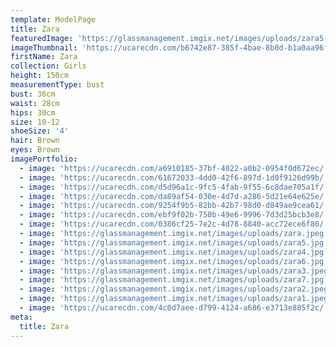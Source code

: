 ```yaml
---
template: ModelPage
title: Zara
featuredImage: 'https://glassmanagement.imgix.net/images/uploads/zara5-banner.jpg'
imageThumbnail: 'https://ucarecdn.com/b6742e87-385f-4bae-8b0d-b1a0aa96fce6/'
firstName: Zara
collection: Girls
height: 150cm
measurementType: bust
bust: 36cm
waist: 28cm
hips: 30cm
size: 10-12
shoeSize: '4'
hair: Brown
eyes: Brown
imagePortfolio:
  - image: 'https://ucarecdn.com/a6910185-37bf-4022-a0b2-0954f0d672ec/'
  - image: 'https://ucarecdn.com/61672033-4dd0-42f6-897d-1d0f9126d99b/'
  - image: 'https://ucarecdn.com/d5d96a1c-9fc5-4fab-9f55-6c8dae705a1f/'
  - image: 'https://ucarecdn.com/da89af54-030e-4d7d-a286-5d21e64e625e/'
  - image: 'https://ucarecdn.com/9254f9b5-82bb-42b7-98d0-d849ae9cea61/'
  - image: 'https://ucarecdn.com/ebf9f02b-750b-49e6-9996-7d3d25bcb3e8/'
  - image: 'https://ucarecdn.com/0386cf25-7e2c-4d78-8840-acc72ece6f80/'
  - image: 'https://glassmanagement.imgix.net/images/uploads/zara.jpeg'
  - image: 'https://glassmanagement.imgix.net/images/uploads/zara5.jpg'
  - image: 'https://glassmanagement.imgix.net/images/uploads/zara4.jpg'
  - image: 'https://glassmanagement.imgix.net/images/uploads/zara6.jpg'
  - image: 'https://glassmanagement.imgix.net/images/uploads/zara3.jpeg'
  - image: 'https://glassmanagement.imgix.net/images/uploads/zara7.jpg'
  - image: 'https://glassmanagement.imgix.net/images/uploads/zara2.jpeg'
  - image: 'https://glassmanagement.imgix.net/images/uploads/zara1.jpeg'
  - image: 'https://ucarecdn.com/4c0d7aee-d799-4124-a686-e3713e885f2c/'
meta:
  title: Zara
---
```


